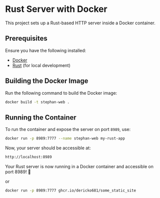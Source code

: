 # Rust Server with Docker

This project sets up a Rust-based HTTP server inside a Docker container.

## Prerequisites

Ensure you have the following installed:
- [Docker](https://docs.docker.com/get-docker/)
- [Rust](https://www.rust-lang.org/tools/install) (for local development)

## Building the Docker Image

Run the following command to build the Docker image:

```sh
docker build -t stephan-web .
```

## Running the Container

To run the container and expose the server on port `8989`, use:

```sh
docker run -p 8989:7777 --name stephan-web my-rust-app
```

Now, your server should be accessible at:

```sh
http://localhost:8989
```

Your Rust server is now running in a Docker container and accessible on port 8989! 🚀

or

```sh
docker run -p 8989:7777 ghcr.io/dericko681/some_static_site
```

